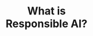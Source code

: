 ---
image: "/images/research-themes/all-themes(1).png"
title: "What is<br>Responsible AI?"
weight: 1
---